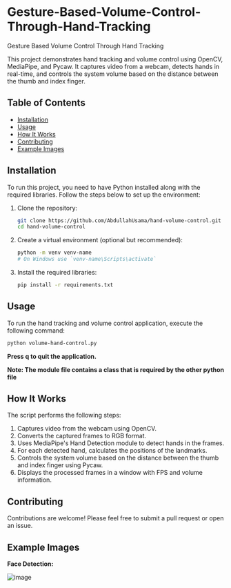 # Gesture-Based-Volume-Control-Through-Hand-Tracking
Gesture Based Volume Control Through Hand Tracking

This project demonstrates hand tracking and volume control using OpenCV, MediaPipe, and Pycaw. It captures video from a webcam, detects hands in real-time, and controls the system volume based on the distance between the thumb and index finger.

## Table of Contents
- [Installation](#installation)
- [Usage](#usage)
- [How It Works](#how-it-works)
- [Contributing](#contributing)
- [Example Images](#Example-Images)

## Installation

To run this project, you need to have Python installed along with the required libraries. Follow the steps below to set up the environment:

1. Clone the repository:
    ```sh
    git clone https://github.com/AbdullahUsama/hand-volume-control.git
    cd hand-volume-control
    ```

2. Create a virtual environment (optional but recommended):
    ```sh
    python -m venv venv-name
    # On Windows use `venv-name\Scripts\activate`
    ```

3. Install the required libraries:
    ```sh
    pip install -r requirements.txt
    ```

## Usage

To run the hand tracking and volume control application, execute the following command:

```sh
python volume-hand-control.py
```
**Press q to quit the application.**

**Note: The module file contains a class that is required by the other python file**

## How It Works
The script performs the following steps:
1. Captures video from the webcam using OpenCV.
2. Converts the captured frames to RGB format.
3. Uses MediaPipe's Hand Detection module to detect hands in the frames.
4. For each detected hand, calculates the positions of the landmarks.
5. Controls the system volume based on the distance between the thumb and index finger using Pycaw.
6. Displays the processed frames in a window with FPS and volume information.

## Contributing
Contributions are welcome! Please feel free to submit a pull request or open an issue.

## Example Images

**Face Detection:**

![image](https://github.com/user-attachments/assets/7064c178-9367-4f8c-9ac6-0c7279e574d9)
